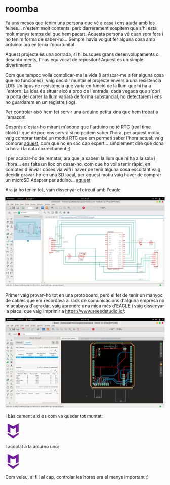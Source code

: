 # roomba
Fa uns mesos que tenim una persona que vé a casa i ens ajuda amb les feines... n'estem molt contents, però darrerament sospitem que s'hi està molt menys temps del que hem pactat. Aquesta persona vé quan som fora i no tenim forma de saber-ho... Sempre havía volgut fer alguna cosa amb arduino: ara en tenia l'oportunitat.

Aquest projecte és una xorrada, si hi busques grans desenvolupaments o descobriments, t'has equivocat de repositori! Aquest és un simple divertimento.

Com que tampoc volía complicar-me la vida (i arriscar-me a fer alguna cosa que no funcionés), vaig decidir muntar el projecte envers a una resistencia LDR: Un tipus de resistència que varia en funció de la llum que hi ha a l'entorn. La idea és situar això a prop de l'entrada, cada vegada que s'obri la porta del carrer la llum variarà de forma substancial, ho detectarem i ens ho guardarem en un registre (log).

Per controlar això hem fet servir una arduino petita xina que hem [trobat](https://www.amazon.es/dp/B01M7ZB2B4?aaxitk=gaqGsul2mgWlRdqk36D8Dw&pd_rd_i=B01M7ZB2B4&pf_rd_p=b4a87efe-46df-474d-b505-3bf1bb51624b&hsa_cr_id=9182184180602&sb-ci-n=productDescription&sb-ci-v=Elegoo%20UNO%20R3%20Tarjeta%20UNO%20R3%20Placa%20con%20Microcontrolador%20Basada%20en%20el%20ATmega328P%20ATMEGA16U2%20con%20Cable%20USB%20Compatible%20con%20Arduino%20UNO%20Tarjeta) a l'amazon!

Després d'estar-ho mirant m'adono que l'arduino no té RTC (real time clock) i que de poc ens servrà si no podem saber l'hora, per aquest motiu, vaig comprar també un mòdul RTC que em permeti saber l'hora actual: vaig comprar [aquest](https://www.amazon.es/WINGONEER-DS3231-AT24C32-precisi%C3%B3n-Arduino/dp/B01H5NAFUY/ref=sr_1_5?ie=UTF8&qid=1544285193&sr=8-5&keywords=Arduino+Rtc), com que no en soc cap expert... simplement diré que dona la hora i la data correctament ;)

I per acabar-ho de rematar, ara que ja sabem la llum que hi ha a la sala i l'hora... ens falta un lloc on desar-ho, com que ho volia tenir ràpid, en comptes d'enviar coses via wifi i haver de tenir alguna cosa escoltant vaig decidir gravar-ho en una SD local, per aquest motiu vaig haver de comprar un microSD Adapter per aduino... [aquest](https://www.ebay.es/i/272536699694?chn=ps)

Ara ja ho tenim tot, vam dissenyar el circuit amb l'eagle:

![esquema](https://github.com/indiketa/roomba/blob/master/assets/esquema.png "Esquema")

Primer vaig provar-ho tot en una protoboard, però el fet de tenir un manyoc de cables que em recordava al rack de comunicacions d'alguna empresa no m'acabava d'agradar, vaig aprendre una mica més d'EAGLE i vaig dissenyar la placa, que vaig imprimir a https://www.seeedstudio.io/:

![placa cutre](https://github.com/indiketa/roomba/blob/master/assets/pcb.png "Placa")


I bàsicament així es com va quedar tot muntat:

![alt text](https://github.com/adam-p/markdown-here/raw/master/src/common/images/icon48.png "Logo Title Text 1")

I acoplat a la arduino uno:

![alt text](https://github.com/adam-p/markdown-here/raw/master/src/common/images/icon48.png "Logo Title Text 1")

Com veieu, al fi i al cap, controlar les hores era el menys important ;)
